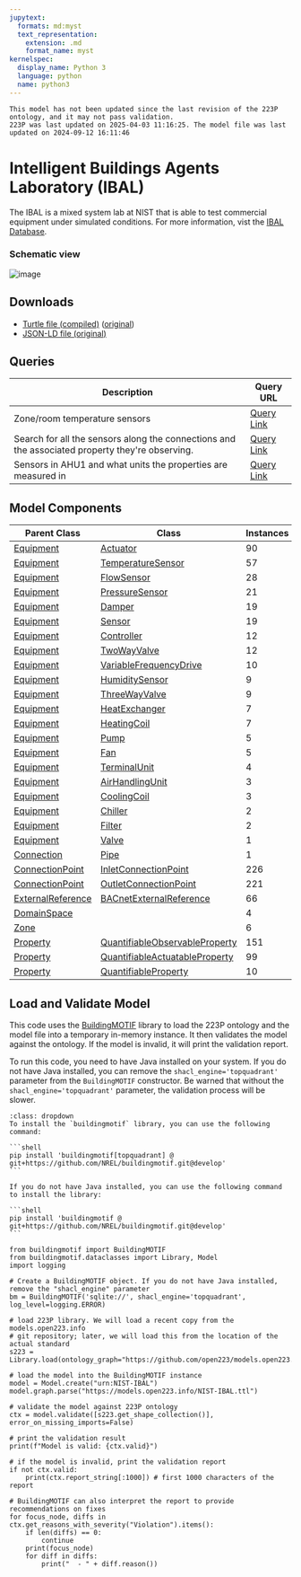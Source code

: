 ```yaml
---
jupytext:
  formats: md:myst
  text_representation:
    extension: .md
    format_name: myst
kernelspec:
  display_name: Python 3
  language: python
  name: python3
---
```


```{warning}
This model has not been updated since the last revision of the 223P ontology, and it may not pass validation.
223P was last updated on 2025-04-03 11:16:25. The model file was last updated on 2024-09-12 16:11:46
```
        

# Intelligent Buildings Agents Laboratory (IBAL)

The IBAL is a mixed system lab at NIST that is able to test commercial equipment under simulated conditions. For more information, vist the [IBAL Database](https://ibal.nist.gov/). 

### Schematic view

![image](../_static/images/ibal_schematic.png)

## Downloads

- <a href="/compiled/NIST-IBAL.ttl">Turtle file (compiled)</a> (<a href="/NIST-IBAL.ttl">original</a>)
- <a href="/NIST-IBAL.jsonld">JSON-LD file (original)</a>
    
## Queries
| Description | Query URL |
|-------------|-----------|
| Zone/room temperature sensors | <a href='https://query.open223.info/?query=PREFIX+s223%3A+%3Chttp%3A%2F%2Fdata.ashrae.org%2Fstandard223%23%3E+PREFIX+unit%3A+%3Chttp%3A%2F%2Fqudt.org%2Fvocab%2Funit%2F%3E+PREFIX+rdfs%3A+%3Chttp%3A%2F%2Fwww.w3.org%2F2000%2F01%2Frdf-schema%23%3E+PREFIX+rdf%3A+%3Chttp%3A%2F%2Fwww.w3.org%2F1999%2F02%2F22-rdf-syntax-ns%23%3E+PREFIX+quantitykind%3A+%3Chttp%3A%2F%2Fqudt.org%2Fvocab%2Fquantitykind%2F%3E+PREFIX+qudt%3A+%3Chttp%3A%2F%2Fqudt.org%2Fschema%2Fqudt%2F%3E+PREFIX+sh%3A+%3Chttp%3A%2F%2Fwww.w3.org%2Fns%2Fshacl%23%3E+PREFIX+owl%3A+%3Chttp%3A%2F%2Fwww.w3.org%2F2002%2F07%2Fowl%23%3E+SELECT+%3Flocation+%3Fsensor+WHERE+%7B%0A++++%3Fsensor+rdf%3Atype%2Frdfs%3AsubClassOf%2A+s223%3ASensor+.%0A++++%3Fsensor+s223%3Aobserves+%3Fproperty+.%0A++++%3Fproperty+qudt%3AhasQuantityKind+quantitykind%3ATemperature+.%0A++++%3Fsensor+s223%3AhasObservationLocation+%3Flocation%0A%7D%0A&url=https%3A%2F%2Fmodels.open223.info%2Fcompiled%2Fnist-ibal.ttl'>Query Link</a> |
| Search for all the sensors along the connections and the associated property they're observing. | <a href='https://query.open223.info/?query=PREFIX+s223%3A+%3Chttp%3A%2F%2Fdata.ashrae.org%2Fstandard223%23%3E+PREFIX+unit%3A+%3Chttp%3A%2F%2Fqudt.org%2Fvocab%2Funit%2F%3E+PREFIX+rdfs%3A+%3Chttp%3A%2F%2Fwww.w3.org%2F2000%2F01%2Frdf-schema%23%3E+PREFIX+rdf%3A+%3Chttp%3A%2F%2Fwww.w3.org%2F1999%2F02%2F22-rdf-syntax-ns%23%3E+PREFIX+quantitykind%3A+%3Chttp%3A%2F%2Fqudt.org%2Fvocab%2Fquantitykind%2F%3E+PREFIX+qudt%3A+%3Chttp%3A%2F%2Fqudt.org%2Fschema%2Fqudt%2F%3E+PREFIX+sh%3A+%3Chttp%3A%2F%2Fwww.w3.org%2Fns%2Fshacl%23%3E+PREFIX+owl%3A+%3Chttp%3A%2F%2Fwww.w3.org%2F2002%2F07%2Fowl%23%3E+SELECT+%3Fsegment+%3Fchannel+%3Fproperty_id+WHERE+%7B%0A++++%3Fsegment+a+s223%3AConnection+.%0A++++%3Fchannel+a%2Frdfs%3AsubClassOf%2A+s223%3ASensor+.%0A++++%3Fchannel+s223%3Aobserves+%3Fproperty_id+.%0A%7D%0A&url=https%3A%2F%2Fmodels.open223.info%2Fcompiled%2Fnist-ibal.ttl'>Query Link</a> |
| Sensors in AHU1 and what units the properties are measured in | <a href='https://query.open223.info/?query=PREFIX+s223%3A+%3Chttp%3A%2F%2Fdata.ashrae.org%2Fstandard223%23%3E+PREFIX+unit%3A+%3Chttp%3A%2F%2Fqudt.org%2Fvocab%2Funit%2F%3E+PREFIX+rdfs%3A+%3Chttp%3A%2F%2Fwww.w3.org%2F2000%2F01%2Frdf-schema%23%3E+PREFIX+rdf%3A+%3Chttp%3A%2F%2Fwww.w3.org%2F1999%2F02%2F22-rdf-syntax-ns%23%3E+PREFIX+quantitykind%3A+%3Chttp%3A%2F%2Fqudt.org%2Fvocab%2Fquantitykind%2F%3E+PREFIX+qudt%3A+%3Chttp%3A%2F%2Fqudt.org%2Fschema%2Fqudt%2F%3E+PREFIX+sh%3A+%3Chttp%3A%2F%2Fwww.w3.org%2Fns%2Fshacl%23%3E+PREFIX+owl%3A+%3Chttp%3A%2F%2Fwww.w3.org%2F2002%2F07%2Fowl%23%3E+SELECT+%3Fchannel+%3Fproperty_id+%3Funit+WHERE+%7B%0A++++BIND%28IBAL%3AAHU_1+as+%3Fahu%29+%7B%0A++++%7D%0A++++UNION+%7B%0A++++++++%3Fahu+s223%3Acontains+%3Fequipment+.%0A++++++++%3Fchannel+s223%3AhasObservationLocation+%3Fequipment+.%0A++++++++%3Fchannel+s223%3Aobserves+%3Fproperty_id+.%0A++++++++%3Fproperty_id+qudt%3AhasUnit+%3Funit+.%0A++++%7D%0A++++UNION+%7B%0A++++++++%3Fahu+s223%3Acontains+%3Fequipment+.%0A++++++++%3Fequipment+s223%3AconnectedThrough+%3Fconnection+.%0A++++++++%3Fchannel+s223%3AhasObservationLocation+%3Fconnection+.%0A++++++++%3Fchannel+s223%3Aobserves+%3Fproperty_id+.%0A++++++++%3Fproperty_id+qudt%3AhasUnit+%3Funit+.%0A++++%7D%0A++++UNION+%7B%0A++++++++%3Fahu+s223%3Acontains+%3Fequipment+.%0A++++++++%3Fequipment+s223%3AhasConnectionPoint+%3FconnectionPoint+.%0A++++++++%3Fchannel+s223%3AhasObservationLocation+%3FconnectionPoint+.%0A++++++++%3Fchannel+s223%3Aobserves+%3Fproperty_id+.%0A++++++++%3Fproperty_id+qudt%3AhasUnit+%3Funit+.%0A++++%7D%0A%7D%0A&url=https%3A%2F%2Fmodels.open223.info%2Fcompiled%2Fnist-ibal.ttl'>Query Link</a> |

## Model Components
| Parent Class | Class | Instances |
|------------|-------|----------------|
| [Equipment](https://explore.open223.info/s223/Equipment.html) | [Actuator](https://explore.open223.info/s223/Actuator.html) | 90 |
| [Equipment](https://explore.open223.info/s223/Equipment.html) | [TemperatureSensor](https://explore.open223.info/s223/TemperatureSensor.html) | 57 |
| [Equipment](https://explore.open223.info/s223/Equipment.html) | [FlowSensor](https://explore.open223.info/s223/FlowSensor.html) | 28 |
| [Equipment](https://explore.open223.info/s223/Equipment.html) | [PressureSensor](https://explore.open223.info/s223/PressureSensor.html) | 21 |
| [Equipment](https://explore.open223.info/s223/Equipment.html) | [Damper](https://explore.open223.info/s223/Damper.html) | 19 |
| [Equipment](https://explore.open223.info/s223/Equipment.html) | [Sensor](https://explore.open223.info/s223/Sensor.html) | 19 |
| [Equipment](https://explore.open223.info/s223/Equipment.html) | [Controller](https://explore.open223.info/s223/Controller.html) | 12 |
| [Equipment](https://explore.open223.info/s223/Equipment.html) | [TwoWayValve](https://explore.open223.info/s223/TwoWayValve.html) | 12 |
| [Equipment](https://explore.open223.info/s223/Equipment.html) | [VariableFrequencyDrive](https://explore.open223.info/s223/VariableFrequencyDrive.html) | 10 |
| [Equipment](https://explore.open223.info/s223/Equipment.html) | [HumiditySensor](https://explore.open223.info/s223/HumiditySensor.html) | 9 |
| [Equipment](https://explore.open223.info/s223/Equipment.html) | [ThreeWayValve](https://explore.open223.info/s223/ThreeWayValve.html) | 9 |
| [Equipment](https://explore.open223.info/s223/Equipment.html) | [HeatExchanger](https://explore.open223.info/s223/HeatExchanger.html) | 7 |
| [Equipment](https://explore.open223.info/s223/Equipment.html) | [HeatingCoil](https://explore.open223.info/s223/HeatingCoil.html) | 7 |
| [Equipment](https://explore.open223.info/s223/Equipment.html) | [Pump](https://explore.open223.info/s223/Pump.html) | 5 |
| [Equipment](https://explore.open223.info/s223/Equipment.html) | [Fan](https://explore.open223.info/s223/Fan.html) | 5 |
| [Equipment](https://explore.open223.info/s223/Equipment.html) | [TerminalUnit](https://explore.open223.info/s223/TerminalUnit.html) | 4 |
| [Equipment](https://explore.open223.info/s223/Equipment.html) | [AirHandlingUnit](https://explore.open223.info/s223/AirHandlingUnit.html) | 3 |
| [Equipment](https://explore.open223.info/s223/Equipment.html) | [CoolingCoil](https://explore.open223.info/s223/CoolingCoil.html) | 3 |
| [Equipment](https://explore.open223.info/s223/Equipment.html) | [Chiller](https://explore.open223.info/s223/Chiller.html) | 2 |
| [Equipment](https://explore.open223.info/s223/Equipment.html) | [Filter](https://explore.open223.info/s223/Filter.html) | 2 |
| [Equipment](https://explore.open223.info/s223/Equipment.html) | [Valve](https://explore.open223.info/s223/Valve.html) | 1 |
| [Connection](https://explore.open223.info/s223/Connection.html) | [Pipe](https://explore.open223.info/s223/Pipe.html) | 1 |
| [ConnectionPoint](https://explore.open223.info/s223/ConnectionPoint.html) | [InletConnectionPoint](https://explore.open223.info/s223/InletConnectionPoint.html) | 226 |
| [ConnectionPoint](https://explore.open223.info/s223/ConnectionPoint.html) | [OutletConnectionPoint](https://explore.open223.info/s223/OutletConnectionPoint.html) | 221 |
| [ExternalReference](https://explore.open223.info/s223/ExternalReference.html) | [BACnetExternalReference](https://explore.open223.info/s223/BACnetExternalReference.html) | 66 |
| [DomainSpace](https://explore.open223.info/s223/DomainSpace.html) | [](https://explore.open223.info/s223/.html) | 4 |
| [Zone](https://explore.open223.info/s223/Zone.html) | [](https://explore.open223.info/s223/.html) | 6 |
| [Property](https://explore.open223.info/s223/Property.html) | [QuantifiableObservableProperty](https://explore.open223.info/s223/QuantifiableObservableProperty.html) | 151 |
| [Property](https://explore.open223.info/s223/Property.html) | [QuantifiableActuatableProperty](https://explore.open223.info/s223/QuantifiableActuatableProperty.html) | 99 |
| [Property](https://explore.open223.info/s223/Property.html) | [QuantifiableProperty](https://explore.open223.info/s223/QuantifiableProperty.html) | 10 |


## Load and Validate Model

This code uses the [BuildingMOTIF](https://github.com/NREL/BuildingMOTIF) library to load the 223P ontology and the model file into a temporary in-memory instance.
It then validates the model against the ontology. If the model is invalid, it will print the validation report.

To run this code, you need to have Java installed on your system. If you do not have Java installed, you can remove the `shacl_engine='topquadrant'` parameter from the `BuildingMOTIF` constructor.
Be warned that without the `shacl_engine='topquadrant'` parameter, the validation process will be slower.

````{note} BuildingMOTIF installation
:class: dropdown
To install the `buildingmotif` library, you can use the following command:

```shell
pip install 'buildingmotif[topquadrant] @ git+https://github.com/NREL/buildingmotif.git@develop'
```

If you do not have Java installed, you can use the following command to install the library:

```shell
pip install 'buildingmotif @ git+https://github.com/NREL/buildingmotif.git@develop'
```
````


```{code-cell} python3
from buildingmotif import BuildingMOTIF
from buildingmotif.dataclasses import Library, Model
import logging

# Create a BuildingMOTIF object. If you do not have Java installed, remove the "shacl_engine" parameter
bm = BuildingMOTIF('sqlite://', shacl_engine='topquadrant', log_level=logging.ERROR)

# load 223P library. We will load a recent copy from the models.open223.info
# git repository; later, we will load this from the location of the actual standard
s223 = Library.load(ontology_graph="https://github.com/open223/models.open223.info/raw/main/ontologies/223p.ttl")

# load the model into the BuildingMOTIF instance
model = Model.create("urn:NIST-IBAL")
model.graph.parse("https://models.open223.info/NIST-IBAL.ttl")

# validate the model against 223P ontology
ctx = model.validate([s223.get_shape_collection()], error_on_missing_imports=False)

# print the validation result
print(f"Model is valid: {ctx.valid}")

# if the model is invalid, print the validation report
if not ctx.valid:
    print(ctx.report_string[:1000]) # first 1000 characters of the report

# BuildingMOTIF can also interpret the report to provide recommendations on fixes
for focus_node, diffs in ctx.get_reasons_with_severity("Violation").items():
    if len(diffs) == 0:
        continue
    print(focus_node)
    for diff in diffs:
        print("  - " + diff.reason())

```
